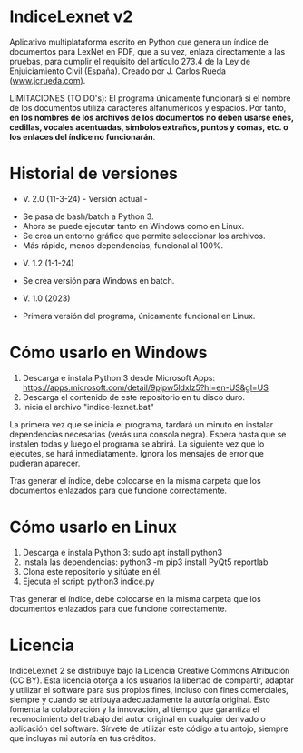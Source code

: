 # IndiceLexnet v2

Aplicativo multiplataforma escrito en Python que genera un índice de documentos para LexNet en PDF, que a su vez, enlaza directamente a las pruebas, para cumplir el requisito del artículo 273.4 de la Ley de Enjuiciamiento Civil (España). Creado por J. Carlos Rueda (www.jcrueda.com).

LIMITACIONES (TO DO's): El programa únicamente funcionará si el nombre de los documentos utiliza carácteres alfanuméricos y espacios. Por tanto, **en los nombres de los archivos de los documentos no deben usarse eñes, cedillas, vocales acentuadas, símbolos extraños, puntos y comas, etc. o los enlaces del índice no funcionarán**.

# Historial de versiones

- V. 2.0 (11-3-24) - Versión actual -
* Se pasa de bash/batch a Python 3.
* Ahora se puede ejecutar tanto en Windows como en Linux.
* Se crea un entorno gráfico que permite seleccionar los archivos.
* Más rápido, menos dependencias, funcional al 100%.

- V. 1.2 (1-1-24)
* Se crea versión para Windows en batch.

- V. 1.0 (2023)
* Primera versión del programa, únicamente funcional en Linux.

# Cómo usarlo en Windows
1. Descarga e instala Python 3 desde Microsoft Apps: https://apps.microsoft.com/detail/9pjpw5ldxlz5?hl=en-US&gl=US
2. Descarga el contenido de este repositorio en tu disco duro.
3. Inicia el archivo "indice-lexnet.bat"

La primera vez que se inicia el programa, tardará un minuto en instalar dependencias necesarias (verás una consola negra). Espera hasta que se instalen todas y luego el programa se abrirá.
La siguiente vez que lo ejecutes, se hará inmediatamente. Ignora los mensajes de error que pudieran aparecer.  

Tras generar el índice, debe colocarse en la misma carpeta que los documentos enlazados para que funcione correctamente.

# Cómo usarlo en Linux
1. Descarga e instala Python 3: sudo apt install python3
2. Instala las dependencias: python3 -m pip3 install PyQt5 reportlab
3. Clona este repositorio y sitúate en él.
4. Ejecuta el script: python3 indice.py

Tras generar el índice, debe colocarse en la misma carpeta que los documentos enlazados para que funcione correctamente.

# Licencia
IndiceLexnet 2 se distribuye bajo la Licencia Creative Commons Atribución (CC BY). Esta licencia otorga a los usuarios la libertad de compartir, adaptar y utilizar el software para sus propios fines, incluso con fines comerciales, siempre y cuando se atribuya adecuadamente la autoría original. Esto fomenta la colaboración y la innovación, al tiempo que garantiza el reconocimiento del trabajo del autor original en cualquier derivado o aplicación del software. Sírvete de utilizar este código a tu antojo, siempre que incluyas mi autoría en tus créditos.
